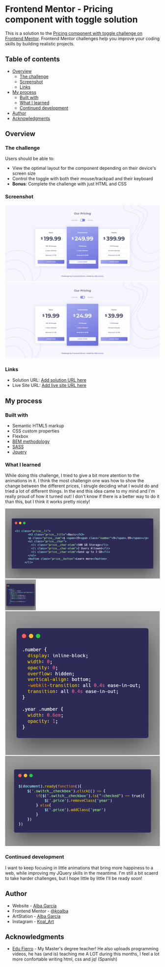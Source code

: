 # Frontend Mentor - Pricing component with toggle solution

This is a solution to the [Pricing component with toggle challenge on Frontend Mentor](https://www.frontendmentor.io/challenges/pricing-component-with-toggle-8vPwRMIC). Frontend Mentor challenges help you improve your coding skills by building realistic projects.

## Table of contents

- [Overview](#overview)
  - [The challenge](#the-challenge)
  - [Screenshot](#screenshot)
  - [Links](#links)
- [My process](#my-process)
  - [Built with](#built-with)
  - [What I learned](#what-i-learned)
  - [Continued development](#continued-development)
- [Author](#author)
- [Acknowledgments](#acknowledgments)

## Overview

### The challenge

Users should be able to:

- View the optimal layout for the component depending on their device's screen size
- Control the toggle with both their mouse/trackpad and their keyboard
- **Bonus**: Complete the challenge with just HTML and CSS

### Screenshot

![Desktop anual prices](design/Final_desktop.png)
![Desktop monthly prices](design/Final_desktop2.png)

### Links

- Solution URL: [Add solution URL here](https://your-solution-url.com)
- Live Site URL: [Add live site URL here](https://your-live-site-url.com)

## My process

### Built with

- Semantic HTML5 markup
- CSS custom properties
- Flexbox
- [BEM methodology](http://getbem.com/)
- [SASS](https://sass-lang.com/)
- [Jquery](https://jquery.com/)

### What I learned

While doing this challenge, I tried to give a bit more atention to the animations in it. I think the most challengin one was how to show the change between the different prices, I strugle deciding what I would do and tried a lot of different things. In the end this idea came to my mind and I'm really proud of how it turned out! I don't know if there is a better way to do it than this, but I think it works pretty nicely!

![Animation HTML](design/animation_html.png)
<img src="design/animation_html.png" width="100" height="100">
![Animation CSS](design/animation_css.png)
![Animation JQUERY](design/animation_jquery.png)

### Continued development

I want to keep focusing in little animations that bring more happiness to a web, while improving my JQuery skills in the meantime. I'm still a bit scaerd to take harder challenges, but I hope little by little I'll be ready soon!

## Author

- Website - [Alba García](https://koalba.netlify.app/)
- Frontend Mentor - [@koalba](https://www.frontendmentor.io/profile/koalba)
- ArtStation - [Alba García](https://www.artstation.com/koal_art)
- Instagram - [Koal_Art](https://www.instagram.com/koal_art/)

## Acknowledgments

- [Edu Fierro](https://www.youtube.com/c/EduardoFierroPro) - My Master's degree teacher! He also uploads programming videos, he has (and is) teaching me A LOT during this months, I feel a lot more confortable writing html, css and jq! (Spanish)
